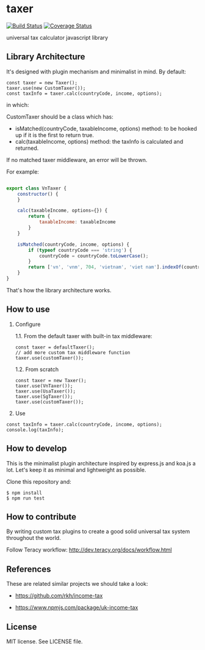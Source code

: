 taxer
=====
[![Build Status](https://travis-ci.org/teracyhq/taxer.svg?branch=develop)](https://travis-ci.org/teracyhq/taxer)
[![Coverage Status](https://coveralls.io/repos/github/teracyhq/taxer/badge.svg?branch=develop)](https://coveralls.io/github/teracyhq/taxer?branch=develop)


universal tax calculator javascript library

Library Architecture
--------------------

It's designed with plugin mechanism and minimalist in mind. By default:

```
const taxer = new Taxer();
taxer.use(new CustomTaxer());
const taxInfo = taxer.calc(countryCode, income, options);
```

in which:

CustomTaxer should be a class which has:
- isMatched(countryCode, taxableIncome, options) method: to be hooked up if it is the first to return true.
- calc(taxableIncome, options) method: the taxInfo is calculated and returned.

If no matched taxer middleware, an error will be thrown.

For example:

```js

export class VnTaxer {
    constructor() {
    }

    calc(taxableIncome, options={}) {
        return {
            taxableIncome: taxableIncome
        }
    }

    isMatched(countryCode, income, options) {
        if (typeof countryCode === 'string') {
            countryCode = countryCode.toLowerCase();
        }
        return ['vn', 'vnm', 704, 'vietnam', 'viet nam'].indexOf(countryCode) > -1;
    }
}
```

That's how the library architecture works.


How to use
----------

1. Configure

    1.1. From the default taxer with built-in tax middleware:

    ```
    const taxer = defaultTaxer();
    // add more custom tax middleware function
    taxer.use(customTaxer());
    ```

    1.2. From scratch

    ```
    const taxer = new Taxer();
    taxer.use(VnTaxer());
    taxer.use(UsaTaxer());
    taxer.use(SgTaxer());
    taxer.use(customTaxer());
    ``` 

2. Use

```
const taxInfo = taxer.calc(countryCode, income, options);
console.log(taxInfo);
```


How to develop
--------------

This is the minimalist plugin architecture inspired by express.js and koa.js a lot.
Let's keep it as minimal and lightweight as possible.

Clone this repository and:

```
$ npm install
$ npm run test
```

How to contribute
-----------------

By writing custom tax plugins to create a good solid universal tax system throughout the world.

Follow Teracy workflow: http://dev.teracy.org/docs/workflow.html


References
----------

These are related similar projects we should take a look:

- https://github.com/rkh/income-tax

- https://www.npmjs.com/package/uk-income-tax


License
-------
MIT license. See LICENSE file.
